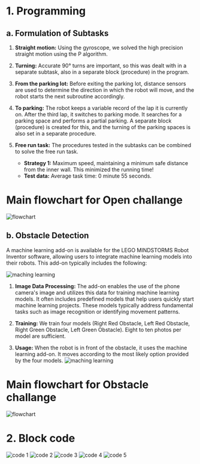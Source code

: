 
# 1. Programming

   ## a. Formulation of Subtasks
   1. **Straight motion:** Using the gyroscope, we solved the high precision straight motion using the P algorithm.
   
   2. **Turning:** Accurate 90° turns are important, so this was dealt with in a separate subtask, also in a separate block (procedure) in the program.
   
   3. **From the parking lot:** Before exiting the parking lot, distance sensors are used to determine the direction in which the robot will move, and the robot starts the next subroutine accordingly.
   
   4. **To parking:** The robot keeps a variable record of the lap it is currently on. After the third lap, it switches to parking mode. It searches for a parking space and performs a partial parking. A separate block (procedure) is created for this, and the turning of the parking spaces is also set in a separate procedure.
   
   5. **Free run task:** The procedures tested in the subtasks can be combined to solve the free run task.  
      - **Strategy 1:** Maximum speed, maintaining a minimum safe distance from the inner wall. This minimized the running time!  
      - **Test data:** Average task time: 0 minute 55 seconds.

# Main flowchart for Open challange
![flowchart](Openflowchart.jpg)


## b. Obstacle Detection

A machine learning add-on is available for the LEGO MINDSTORMS Robot Inventor software, allowing users to integrate machine learning models into their robots. This add-on typically includes the following:

![maching learning](../pictures/obstacle.jpg)  

1. **Image Data Processing:** The add-on enables the use of the phone camera's image and utilizes this data for training machine learning models. It often includes predefined models that help users quickly start machine learning projects. These models typically address fundamental tasks such as image recognition or identifying movement patterns.

2. **Training:** We train four models (Right Red Obstacle, Left Red Obstacle, Right Green Obstacle, Left Green Obstacle). Eight to ten photos per model are sufficient.

3. **Usage:** When the robot is in front of the obstacle, it uses the machine learning add-on. It moves according to the most likely option provided by the four models.
![maching learning](../pictures/machinglearning.jpg)

# Main flowchart for Obstacle challange
![flowchart](Obstacleflowchart.jpg)


# 2. Block code
![code 1](code1.jpg)
![code 2](code2.jpg)
![code 3](code3.jpg)
![code 4](code4.jpg)
![code 5](code5.jpg)
